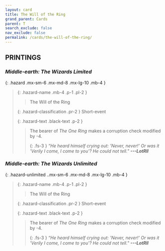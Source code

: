 ```yaml
---
layout: card
title: The Will of the Ring
grand_parent: Cards
parent: T
search_exclude: false
nav_exclude: false
permalink: /cards/the-will-of-the-ring/
---
```


## PRINTINGS


### _Middle-earth: The Wizards Limited_

{: .hazard .mx-sm-6 .mx-md-8 .mx-lg-10 .mb-4 }
> {: .hazard-name .mb-4 .p-1 .pl-2 }
> > <div class="hazard-mp"></div>
> > <div class="card-name">The Will of the Ring</div>
>
> {: .hazard-classification .pr-2 }
> Short-event
>
> {: .hazard-text .black-text .p-2 }
> > The bearer of _The One Ring_ makes a corruption check modified by -4. 
> > 
> > {: .fs-3 } 
> > _“He heard himself crying out: 'Never, never!' Or was it 'Verily I come, I come to you'? He could not tell."_ ***---&#65279;LotRII*** 
>

### _Middle-earth: The Wizards Unlimited_

{: .hazard-unlimited ..mx-sm-6 .mx-md-8 .mx-lg-10 .mb-4 }
> {: .hazard-name .mb-4 .p-1 .pl-2 }
> > <div class="hazard-mp"></div>
> > <div class="card-name">The Will of the Ring</div>
>
> {: .hazard-classification .pr-2 }
> Short-event
>
> {: .hazard-text .black-text .p-2 }
> > The bearer of _The One Ring_ makes a corruption check modified by -4. 
> > 
> > {: .fs-3 } 
> > _“He heard himself crying out: 'Never, never!' Or was it 'Verily I come, I come to you'? He could not tell."_ ***---&#65279;LotRII*** 
>
